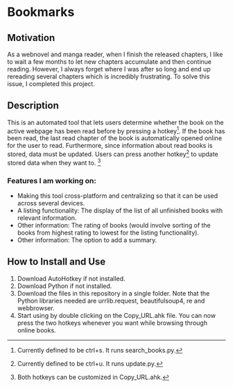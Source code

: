 # Bookmarks

## Motivation
As a webnovel and manga reader, when I finish the released chapters, I like to wait a few months to let new chapters
accumulate and then continue reading. However, I always forget where I was after so long and end up rereading several chapters which is 
incredibly frustrating. To solve this issue, I completed this project.

## Description
This is an automated tool that lets users determine whether the book on the active webpage has been read before by 
pressing a hotkey[^1].
If the book has been read, the last read chapter of the book is automatically opened online for the user to read.
Furthermore, since information about read books is stored, data must be updated. Users can press another hotkey[^2]
to update stored data when they want to. [^note]

### Features I am working on:
* Making this tool cross-platform and centralizing so that it can be used across several devices.
* A listing functionality: The display of the list of all unfinished books with relevant information.
* Other information: The rating of books (would involve sorting of the books from highest rating to lowest for the listing functionality).
* Other information: The option to add a summary.

[^1]: Currently defined to be ctrl+s. It runs search_books.py.
[^2]: Currently defined to be ctrl+u. It runs update.py.
[^note]: Both hotkeys can be customized in Copy_URL.ahk.

## How to Install and Use
1. Download AutoHotkey if not installed.
2. Download Python if not installed.
3. Download the files in this repository in a single folder. Note that the Python libraries needed are urrlib.request, beautifulsoup4, re and webbrowser.
4. Start using by double clicking on the Copy_URL.ahk file. You can now press the two hotkeys whenever you want while browsing through online books.

